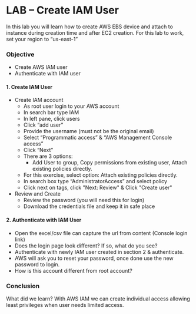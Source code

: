 # LAB – Create IAM User

In this lab you will learn how to create AWS EBS device and attach to instance during creation time and after EC2 creation. For this lab to work, set your region to “us-east-1”

### Objective 

  -	Create AWS IAM user 
  - Authenticate with IAM user 

#### 1. Create IAM User 

* Create IAM account
    * As root user login to your AWS account
    * In search bar type IAM
    * In left pane, click users
    * Click “add user” 
    * Provide the username (must not be the original email)
    * Select “Programmatic access” & “AWS Management Console access” 
    * Click “Next”
    * There are 3 options:
      * Add User to group, Copy permissions from existing user, Attach existing policies directly.
    * For this exercise, select option: Attach existing policies directly.
    * In search box type “AdministratorAccess” and select policy 
    * Click next on tags, click "Next: Review" & Click "Create user"
* Review and Create
    * Review the password (you will need this for login) 
    * Download the credentials file and keep it in safe place

#### 2. Authenticate with IAM User 
* Open the excel/csv file can capture the url from content (Console login link)
* Does the login page look different? If so, what do you see?
* Authenticate with newly IAM user created in section 2 & authenticate.
* AWS will ask you to reset your password, once done use the new password to login.
* How is this account different from root account?


### Conclusion 

What did we learn? With AWS IAM we can create individual access allowing least privileges when user needs limited access. 
